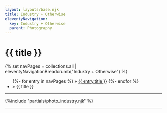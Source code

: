 ```yaml
---
layout: layouts/base.njk
title: Industry + Otherwise
eleventyNavigation:
  key: Industry + Otherwise
  parent: Photography
---
```


<div class="container">
    <div class="row">
      <div class="col">
        <h1 class="visually-hidden">{{ title }}</h1>
			{% set navPages = collections.all | eleventyNavigationBreadcrumb("Industry + Otherwise") %}
			<ul class="post-breadcrumb">
			{%- for entry in navPages %}
				<li{% if entry.url == page.url %} class="active-breadcrumb"{% endif %}>
    			» <a href="{{ entry.url }}">{{ entry.title }}</a>
  				</li>
			{%- endfor %}
			<li><active-breadcrumb>» {{ title }}</active-breadcrumb></li>
			</ul>
      </div>
    </div>
    <hr>
    {%include "partials/photo_industry.njk" %}
    <hr>
</div>
